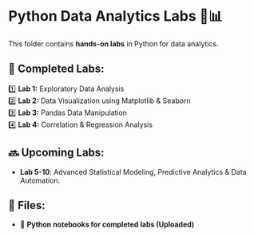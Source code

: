 # Python Data Analytics Labs 🐍📊

This folder contains **hands-on labs** in Python for data analytics.

## 🔹 Completed Labs:
1️⃣ **Lab 1:** Exploratory Data Analysis  
2️⃣ **Lab 2:** Data Visualization using Matplotlib & Seaborn  
3️⃣ **Lab 3:** Pandas Data Manipulation  
4️⃣ **Lab 4:** Correlation & Regression Analysis  

## 🔜 Upcoming Labs:
- **Lab 5-10**: Advanced Statistical Modeling, Predictive Analytics & Data Automation.

## 📂 Files:
- 📄 **Python notebooks for completed labs (Uploaded)**
